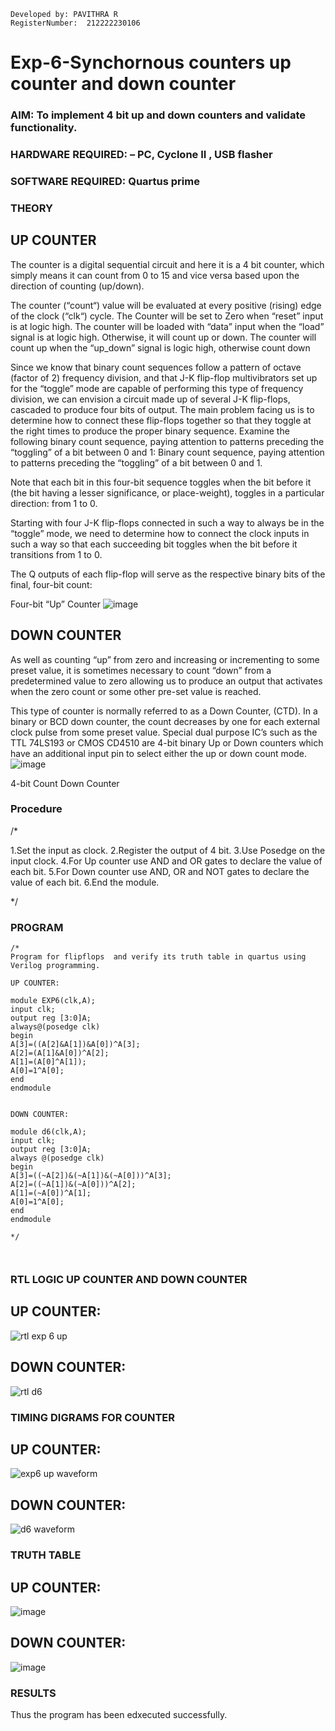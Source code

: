 ```
Developed by: PAVITHRA R
RegisterNumber:  212222230106

```

# Exp-6-Synchornous counters up counter and down counter 
### AIM: To implement 4 bit up and down counters and validate  functionality.
### HARDWARE REQUIRED:  – PC, Cyclone II , USB flasher
### SOFTWARE REQUIRED:   Quartus prime
### THEORY 

## UP COUNTER 
The counter is a digital sequential circuit and here it is a 4 bit counter, which simply means it can count from 0 to 15 and vice versa based upon the direction of counting (up/down). 

The counter (“count“) value will be evaluated at every positive (rising) edge of the clock (“clk“) cycle.
The Counter will be set to Zero when “reset” input is at logic high.
The counter will be loaded with “data” input when the “load” signal is at logic high. Otherwise, it will count up or down.
The counter will count up when the “up_down” signal is logic high, otherwise count down

Since we know that binary count sequences follow a pattern of octave (factor of 2) frequency division, and that J-K flip-flop multivibrators set up for the “toggle” mode are capable of performing this type of frequency division, we can envision a circuit made up of several J-K flip-flops, cascaded to produce four bits of output.
The main problem facing us is to determine how to connect these flip-flops together so that they toggle at the right times to produce the proper binary sequence.
Examine the following binary count sequence, paying attention to patterns preceding the “toggling” of a bit between 0 and 1:
Binary count sequence, paying attention to patterns preceding the “toggling” of a bit between 0 and 1.

Note that each bit in this four-bit sequence toggles when the bit before it (the bit having a lesser significance, or place-weight), toggles in a particular direction: from 1 to 0.



 
 

Starting with four J-K flip-flops connected in such a way to always be in the “toggle” mode, we need to determine how to connect the clock inputs in such a way so that each succeeding bit toggles when the bit before it transitions from 1 to 0.

The Q outputs of each flip-flop will serve as the respective binary bits of the final, four-bit count:

 
 

Four-bit “Up” Counter
![image](https://user-images.githubusercontent.com/36288975/169644758-b2f4339d-9532-40c5-af40-8f4f8c942e2c.png)



## DOWN COUNTER 

As well as counting “up” from zero and increasing or incrementing to some preset value, it is sometimes necessary to count “down” from a predetermined value to zero allowing us to produce an output that activates when the zero count or some other pre-set value is reached.

This type of counter is normally referred to as a Down Counter, (CTD). In a binary or BCD down counter, the count decreases by one for each external clock pulse from some preset value. Special dual purpose IC’s such as the TTL 74LS193 or CMOS CD4510 are 4-bit binary Up or Down counters which have an additional input pin to select either the up or down count mode.
![image](https://user-images.githubusercontent.com/36288975/169644844-1a14e123-7228-4ed8-81a9-eb937dff4ac8.png)


4-bit Count Down Counter
### Procedure
/* 

1.Set the input as clock.
2.Register the output of 4 bit.
3.Use Posedge on the input clock.
4.For Up counter use AND and OR gates to declare the value of each bit.
5.For Down counter use AND, OR and NOT gates to declare the value of each bit.
6.End the module.

*/



### PROGRAM 
```
/*
Program for flipflops  and verify its truth table in quartus using Verilog programming.

UP COUNTER:

module EXP6(clk,A);
input clk;
output reg [3:0]A;
always@(posedge clk)
begin
A[3]=((A[2]&A[1])&A[0])^A[3];
A[2]=(A[1]&A[0])^A[2];
A[1]=(A[0]^A[1]);
A[0]=1^A[0];
end
endmodule


DOWN COUNTER:

module d6(clk,A);
input clk;
output reg [3:0]A;
always @(posedge clk)
begin
A[3]=((~A[2])&(~A[1])&(~A[0]))^A[3];
A[2]=((~A[1])&(~A[0]))^A[2];
A[1]=(~A[0])^A[1];
A[0]=1^A[0];
end
endmodule

*/



```


### RTL LOGIC UP COUNTER AND DOWN COUNTER  

## UP COUNTER:

![rtl exp 6 up](https://github.com/Pavithraramasaamy/Exp-7-Synchornous-counters-/assets/118596964/08f8b9e8-207c-4b9f-9c1c-431591d1bcc3)

## DOWN COUNTER:

![rtl d6](https://github.com/Pavithraramasaamy/Exp-7-Synchornous-counters-/assets/118596964/58006ea3-08ef-4c96-99b3-aba93b449ad1)



### TIMING DIGRAMS FOR COUNTER  

## UP COUNTER:

![exp6 up waveform](https://github.com/Pavithraramasaamy/Exp-7-Synchornous-counters-/assets/118596964/2cc8c1ac-3f3d-4a1b-9db7-53240b96097f)


## DOWN COUNTER:

![d6 waveform](https://github.com/Pavithraramasaamy/Exp-7-Synchornous-counters-/assets/118596964/2151b019-f747-46f2-b5b6-c8517cc6cbba)

### TRUTH TABLE 

## UP COUNTER:

![image](https://github.com/Pavithraramasaamy/Exp-7-Synchornous-counters-/assets/118596964/d46f456c-9e4d-4b8c-9268-43e9a337da88)


## DOWN COUNTER:

![image](https://github.com/Pavithraramasaamy/Exp-7-Synchornous-counters-/assets/118596964/a80c6714-2212-4815-851b-0c663470fe71)


### RESULTS 
Thus the program has been edxecuted successfully.
